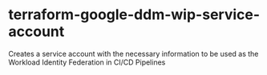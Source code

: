 # terraform-google-ddm-wip-service-account
Creates a service account with the necessary information to be used as the Workload Identity Federation in CI/CD Pipelines
